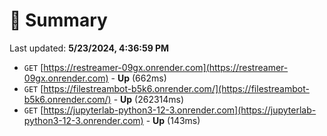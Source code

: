 # 📖 Summary
Last updated: **5/23/2024, 4:36:59 PM**

- `GET` [https://restreamer-09gx.onrender.com](https://restreamer-09gx.onrender.com) - **Up** (662ms)
- `GET` [https://filestreambot-b5k6.onrender.com/](https://filestreambot-b5k6.onrender.com/) - **Up** (262314ms)
- `GET` [https://jupyterlab-python3-12-3.onrender.com](https://jupyterlab-python3-12-3.onrender.com) - **Up** (143ms)
